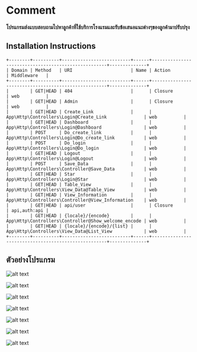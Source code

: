 # Comment
   <h4>โปรแกรมส่งแบบสอบถามไปหาลูกค้าที่ใช้บริการโรงแรมและรับข้อเสนอแนะต่างๆของลูกค้ามาปรับปรุง </h4>
<h2>Installation Instructions</h2>

```
+--------+----------+--------------------------+------+-----------------------------------------------------+--------------+
| Domain | Method   | URI                      | Name | Action                                              | Middleware   |
+--------+----------+--------------------------+------+-----------------------------------------------------+--------------+
|        | GET|HEAD | 404                      |      | Closure                                             | web          |
|        | GET|HEAD | Admin                    |      | Closure                                             | web          |
|        | GET|HEAD | Create_Link              |      | App\Http\Controllers\Login@Create_Link              | web          |
|        | GET|HEAD | Dashboard                |      | App\Http\Controllers\Login@Dashboard                | web          |
|        | POST     | Do_create_link           |      | App\Http\Controllers\Login@Do_create_link           | web          |
|        | POST     | Do_login                 |      | App\Http\Controllers\Login@Do_login                 | web          |
|        | GET|HEAD | Logout                   |      | App\Http\Controllers\Login@Logout                   | web          |
|        | POST     | Save_Data                |      | App\Http\Controllers\Controller@Save_Data           | web          |
|        | GET|HEAD | Star                     |      | App\Http\Controllers\Login@Star                     | web          |
|        | GET|HEAD | Table_View               |      | App\Http\Controllers\View_Data@Table_View           | web          |
|        | GET|HEAD | View_Information         |      | App\Http\Controllers\Controller@View_Information    | web          |
|        | GET|HEAD | api/user                 |      | Closure                                             | api,auth:api |
|        | GET|HEAD | {locale}/{encode}        |      | App\Http\Controllers\Controller@Show_welcome_encode | web          |
|        | GET|HEAD | {locale}/{encode}/{list} |      | App\Http\Controllers\View_Data@List_View            | web          |
+--------+----------+--------------------------+------+-----------------------------------------------------+--------------+
```
<h2>ตัวอย่างโปรแกรม</h2>

![alt text](https://user-images.githubusercontent.com/11131954/44297998-312d0c80-a305-11e8-8534-ebd8b549e7bb.PNG)

![alt text](https://user-images.githubusercontent.com/11131954/44298000-34c09380-a305-11e8-9bac-0c6cf9250cf9.PNG)

![alt text](https://user-images.githubusercontent.com/11131954/44298003-39854780-a305-11e8-9094-25d9f8d5a39a.PNG)

![alt text](https://user-images.githubusercontent.com/11131954/44616592-c045a180-a87c-11e8-864e-ddea699104cc.PNG)

![alt text](https://user-images.githubusercontent.com/11131954/44616595-c2a7fb80-a87c-11e8-9679-ed2642664a89.PNG)

![alt text](https://user-images.githubusercontent.com/11131954/44616598-c471bf00-a87c-11e8-97d6-c83a8f4619f6.PNG)

![alt text](https://user-images.githubusercontent.com/11131954/44616600-c63b8280-a87c-11e8-9071-49689759f009.PNG)
